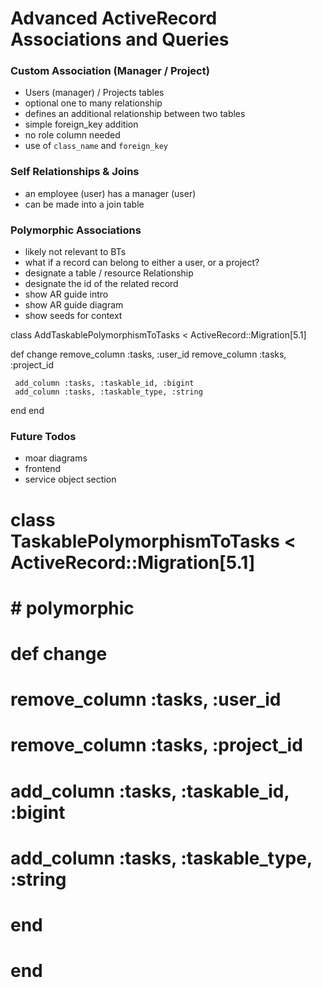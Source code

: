 # Advanced ActiveRecord Associations and Queries

### Custom Association (Manager / Project)
- Users (manager) / Projects tables
- optional one to many relationship
- defines an additional relationship between two tables
- simple foreign_key addition
- no role column needed
- use of `class_name` and `foreign_key`

### Self Relationships & Joins
- an employee (user) has a manager (user)
- can be made into a join table

### Polymorphic Associations
- likely not relevant to BTs
- what if a record can belong to either a user, or a project?
- designate a table / resource Relationship
- designate the id of the related record
- show AR guide intro
- show AR guide diagram
- show seeds  for context

 class AddTaskablePolymorphismToTasks < ActiveRecord::Migration[5.1]

   def change
     remove_column :tasks, :user_id
     remove_column :tasks, :project_id

     add_column :tasks, :taskable_id, :bigint
     add_column :tasks, :taskable_type, :string
   end
 end

### Future Todos
- moar diagrams
- frontend
- service object section


# class TaskablePolymorphismToTasks < ActiveRecord::Migration[5.1]
#   # polymorphic
#   def change
#     remove_column :tasks, :user_id
#     remove_column :tasks, :project_id
#
#     add_column :tasks, :taskable_id, :bigint
#     add_column :tasks, :taskable_type, :string
#   end
# end
